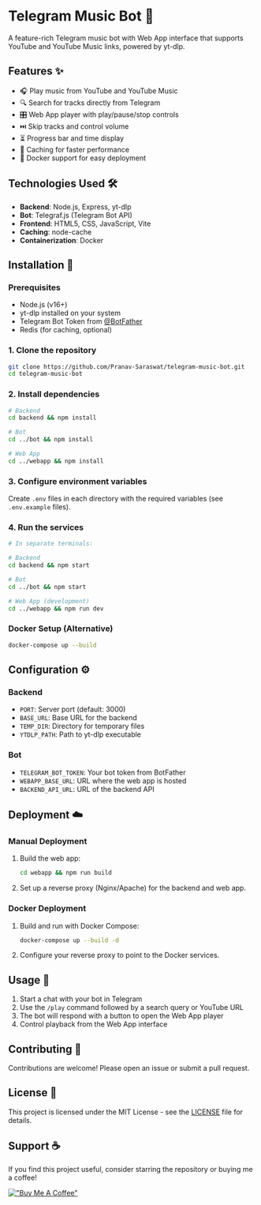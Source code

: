 # Telegram Music Bot 🎵

A feature-rich Telegram music bot with Web App interface that supports YouTube and YouTube Music links, powered by yt-dlp.

<!-- ![Demo Screenshot](demo-screenshot.png) -->

## Features ✨

- 🎧 Play music from YouTube and YouTube Music
- 🔍 Search for tracks directly from Telegram
- 🎛️ Web App player with play/pause/stop controls
- ⏭️ Skip tracks and control volume
- ⏳ Progress bar and time display
- 🔄 Caching for faster performance
- 🐳 Docker support for easy deployment

## Technologies Used 🛠️

- **Backend**: Node.js, Express, yt-dlp
- **Bot**: Telegraf.js (Telegram Bot API)
- **Frontend**: HTML5, CSS, JavaScript, Vite
- **Caching**: node-cache
- **Containerization**: Docker

## Installation 🚀

### Prerequisites

- Node.js (v16+)
- yt-dlp installed on your system
- Telegram Bot Token from [@BotFather](https://t.me/BotFather)
- Redis (for caching, optional)

### 1. Clone the repository

```bash
git clone https://github.com/Pranav-Saraswat/telegram-music-bot.git
cd telegram-music-bot
```

### 2. Install dependencies

```bash
# Backend
cd backend && npm install

# Bot
cd ../bot && npm install

# Web App
cd ../webapp && npm install
```

### 3. Configure environment variables

Create `.env` files in each directory with the required variables (see `.env.example` files).

### 4. Run the services

```bash
# In separate terminals:

# Backend
cd backend && npm start

# Bot
cd ../bot && npm start

# Web App (development)
cd ../webapp && npm run dev
```

### Docker Setup (Alternative)

```bash
docker-compose up --build
```

## Configuration ⚙️

### Backend

- `PORT`: Server port (default: 3000)
- `BASE_URL`: Base URL for the backend
- `TEMP_DIR`: Directory for temporary files
- `YTDLP_PATH`: Path to yt-dlp executable

### Bot

- `TELEGRAM_BOT_TOKEN`: Your bot token from BotFather
- `WEBAPP_BASE_URL`: URL where the web app is hosted
- `BACKEND_API_URL`: URL of the backend API

## Deployment ☁️

### Manual Deployment

1. Build the web app:
   ```bash
   cd webapp && npm run build
   ```

2. Set up a reverse proxy (Nginx/Apache) for the backend and web app.

### Docker Deployment

1. Build and run with Docker Compose:
   ```bash
   docker-compose up --build -d
   ```

2. Configure your reverse proxy to point to the Docker services.

## Usage 📱

1. Start a chat with your bot in Telegram
2. Use the `/play` command followed by a search query or YouTube URL
3. The bot will respond with a button to open the Web App player
4. Control playback from the Web App interface

## Contributing 🤝

Contributions are welcome! Please open an issue or submit a pull request.

## License 📄

This project is licensed under the MIT License - see the [LICENSE](LICENSE) file for details.

## Support ☕

If you find this project useful, consider starring the repository or buying me a coffee!

[!["Buy Me A Coffee"](https://www.buymeacoffee.com/assets/img/custom_images/orange_img.png)](https://buymeacoffee.com/pranav_saraswat)


